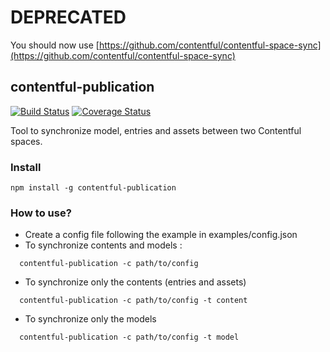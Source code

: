 # DEPRECATED

You should now use [https://github.com/contentful/contentful-space-sync](https://github.com/contentful/contentful-space-sync)

## contentful-publication

[![Build Status](https://travis-ci.org/jsebfranck/contentful-publication.svg?branch=master)](https://travis-ci.org/jsebfranck/contentful-publication.js)
[![Coverage Status](https://coveralls.io/repos/jsebfranck/contentful-publication/badge.svg)](https://coveralls.io/r/jsebfranck/contentful-publication)

Tool to synchronize model, entries and assets between two Contentful spaces.

### Install

```
npm install -g contentful-publication
```

### How to use?

- Create a config file following the example in examples/config.json
- To synchronize contents and models :
```
  contentful-publication -c path/to/config
```
- To synchronize only the contents (entries and assets)
```
  contentful-publication -c path/to/config -t content
```
- To synchronize only the models
```
  contentful-publication -c path/to/config -t model
```
